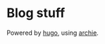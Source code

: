 # Blog stuff

Powered by [hugo](https://gohugo.io), using [archie](https://github.com/athul/archie).
